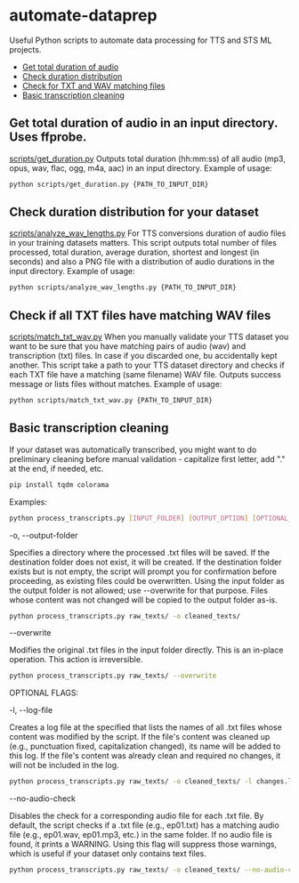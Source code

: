 # automate-dataprep
Useful Python scripts to automate data processing for TTS and STS ML projects.

- [Get total duration of audio](#get-total-duration-of-audio-in-an-input-directory-uses-ffprobe)
- [Check duration distribution](#check-duration-distribution-for-your-dataset)
- [Check for TXT and WAV matching files](#check-if-all-txt-files-have-matching-wav-files)
- [Basic transcription cleaning](#basic-transcription-cleaning)


 
## Get total duration of audio in an input directory. Uses ffprobe.
[scripts/get_duration.py](https://github.com/iuliiakr/automate-dataprep/blob/main/scripts/get_duration.py)
Outputs total duration (hh:mm:ss) of all audio (mp3, opus, wav, flac, ogg, m4a, aac) in an input directory.
Example of usage:
```bash
python scripts/get_duration.py {PATH_TO_INPUT_DIR}
```

 

## Check duration distribution for your dataset
[scripts/analyze_wav_lengths.py](https://github.com/iuliiakr/automate-dataprep/blob/main/scripts/analyze_wav_lengths.py)
For TTS conversions duration of audio files in your training datasets matters.
This script outputs total number of files processed, total duration, average duration, shortest and longest (in seconds) and also a PNG file with a distribution of audio durations in the input directory.
Example of usage:
```bash
python scripts/analyze_wav_lengths.py {PATH_TO_INPUT_DIR}
```

 

## Check if all TXT files have matching WAV files
[scripts/match_txt_wav.py](https://github.com/iuliiakr/automate-dataprep/blob/main/scripts/match_txt_wav.py)
When you manually validate your TTS dataset you want to be sure that you have matching pairs of audio (wav) and transcription (txt) files. In case if you discarded one, bu accidentally kept another.
This script take a path to your TTS dataset directory and checks if each TXT file have a matching (same filename) WAV file.
Outputs success message or lists files without matches. 
Example of usage:
```bash
python scripts/match_txt_wav.py {PATH_TO_INPUT_DIR}
```

 

## Basic transcription cleaning
If your dataset was automatically transcribed, you might want to do preliminary cleaning before manual validation - capitalize first letter, add "." at the end, if needed, etc.
```bash
pip install tqdm colorama
```
Examples:
```bash
python process_transcripts.py [INPUT_FOLDER] [OUTPUT_OPTION] [OPTIONAL_FLAGS]
```

-o, --output-folder <PATH>

Specifies a directory where the processed .txt files will be saved. If the destination folder does not exist, it will be created. If the destination folder exists but is not empty, the script will prompt you for confirmation before proceeding, as existing files could be overwritten. Using the input folder as the output folder is not allowed; use --overwrite for that purpose. Files whose content was not changed will be copied to the output folder as-is.
```bash
python process_transcripts.py raw_texts/ -o cleaned_texts/
```

--overwrite

Modifies the original .txt files in the input folder directly. This is an in-place operation. This action is irreversible. 
```bash
python process_transcripts.py raw_texts/ --overwrite
```

OPTIONAL FLAGS:

-l, --log-file <PATH>

Creates a log file at the specified <PATH> that lists the names of all .txt files whose content was modified by the script. If the file's content was cleaned up (e.g., punctuation fixed, capitalization changed), its name will be added to this log. If the file's content was already clean and required no changes, it will not be included in the log.
```bash
python process_transcripts.py raw_texts/ -o cleaned_texts/ -l changes.log
```

--no-audio-check

Disables the check for a corresponding audio file for each .txt file. By default, the script checks if a .txt file (e.g., ep01.txt) has a matching audio file (e.g., ep01.wav, ep01.mp3, etc.) in the same folder. If no audio file is found, it prints a WARNING. Using this flag will suppress those warnings, which is useful if your dataset only contains text files.
```bash
python process_transcripts.py raw_texts/ -o cleaned_texts/ --no-audio-check
```
